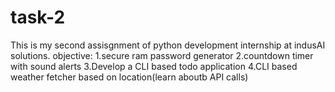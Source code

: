 # task-2
This is my second assisgnment of python development internship at indusAI solutions.
objective:
1.secure ram password generator
2.countdown timer with sound alerts
3.Develop a CLI based todo application
4.CLI based weather fetcher based on location(learn aboutb API calls)
